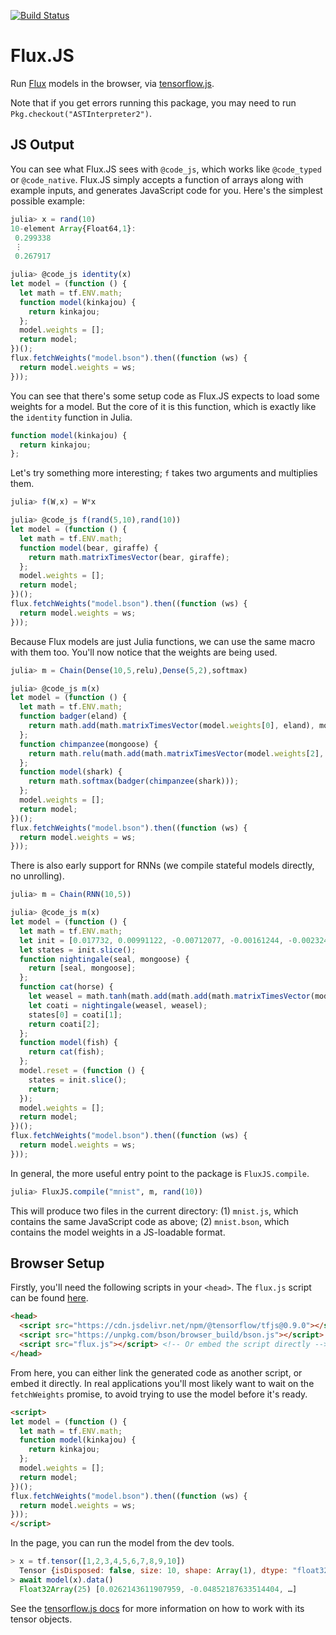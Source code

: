 [![Build Status](https://travis-ci.org/FluxML/FluxJS.jl.svg?branch=master)](https://travis-ci.org/FluxML/FluxJS.jl)

# Flux.JS

Run [Flux](https://fluxml.github.io/) models in the browser, via
[tensorflow.js](https://js.tensorflow.org).

Note that if you get errors running this package, you may need to run `Pkg.checkout("ASTInterpreter2")`.

## JS Output

You can see what Flux.JS sees with `@code_js`, which works like `@code_typed` or
`@code_native`. Flux.JS simply accepts a function of arrays along with example
inputs, and generates JavaScript code for you. Here's the simplest possible
example:

```js
julia> x = rand(10)
10-element Array{Float64,1}:
 0.299338
 ⋮
 0.267917

julia> @code_js identity(x)
let model = (function () {
  let math = tf.ENV.math;
  function model(kinkajou) {
    return kinkajou;
  };
  model.weights = [];
  return model;
})();
flux.fetchWeights("model.bson").then((function (ws) {
  return model.weights = ws;
}));
```

You can see that there's some setup code as Flux.JS expects to load some weights
for a model. But the core of it is this function, which is exactly like the
`identity` function in Julia.

```js
function model(kinkajou) {
  return kinkajou;
};
```

Let's try something more interesting; `f` takes two arguments and multiplies
them.

```js
julia> f(W,x) = W*x

julia> @code_js f(rand(5,10),rand(10))
let model = (function () {
  let math = tf.ENV.math;
  function model(bear, giraffe) {
    return math.matrixTimesVector(bear, giraffe);
  };
  model.weights = [];
  return model;
})();
flux.fetchWeights("model.bson").then((function (ws) {
  return model.weights = ws;
}));
```

Because Flux models are just Julia functions, we can use the same macro with
them too. You'll now notice that the weights are being used.

```js
julia> m = Chain(Dense(10,5,relu),Dense(5,2),softmax)

julia> @code_js m(x)
let model = (function () {
  let math = tf.ENV.math;
  function badger(eland) {
    return math.add(math.matrixTimesVector(model.weights[0], eland), model.weights[1]);
  };
  function chimpanzee(mongoose) {
    return math.relu(math.add(math.matrixTimesVector(model.weights[2], mongoose), model.weights[3]));
  };
  function model(shark) {
    return math.softmax(badger(chimpanzee(shark)));
  };
  model.weights = [];
  return model;
})();
flux.fetchWeights("model.bson").then((function (ws) {
  return model.weights = ws;
}));
```

There is also early support for RNNs (we compile stateful models directly, no
unrolling).

```js
julia> m = Chain(RNN(10,5))

julia> @code_js m(x)
let model = (function () {
  let math = tf.ENV.math;
  let init = [0.017732, 0.00991122, -0.00712077, -0.00161244, -0.00232475];
  let states = init.slice();
  function nightingale(seal, mongoose) {
    return [seal, mongoose];
  };
  function cat(horse) {
    let weasel = math.tanh(math.add(math.add(math.matrixTimesVector(model.weights[0], horse), math.matrixTimesVector(model.weights[1], states[0])), model.weights[2]));
    let coati = nightingale(weasel, weasel);
    states[0] = coati[1];
    return coati[2];
  };
  function model(fish) {
    return cat(fish);
  };
  model.reset = (function () {
    states = init.slice();
    return;
  });
  model.weights = [];
  return model;
})();
flux.fetchWeights("model.bson").then((function (ws) {
  return model.weights = ws;
}));
```

In general, the more useful entry point to the package is `FluxJS.compile`.

```julia
julia> FluxJS.compile("mnist", m, rand(10))
```

This will produce two files in the current directory: (1) `mnist.js`, which
contains the same JavaScript code as above; (2) `mnist.bson`, which contains the
model weights in a JS-loadable format.

## Browser Setup

Firstly, you'll need the following scripts in your `<head>`. The `flux.js`
script can be found [here](lib/flux.js).

```html
<head>
  <script src="https://cdn.jsdelivr.net/npm/@tensorflow/tfjs@0.9.0"></script>
  <script src="https://unpkg.com/bson/browser_build/bson.js"></script>
  <script src="flux.js"></script> <!-- Or embed the script directly -->
</head>
```

From here, you can either link the generated code as another script, or embed it
directly. In real applications you'll most likely want to wait on the
`fetchWeights` promise, to avoid trying to use the model before it's ready.

```html
<script>
let model = (function () {
  let math = tf.ENV.math;
  function model(kinkajou) {
    return kinkajou;
  };
  model.weights = [];
  return model;
})();
flux.fetchWeights("model.bson").then((function (ws) {
  return model.weights = ws;
}));
</script>
```

In the page, you can run the model from the dev tools.

```js
> x = tf.tensor([1,2,3,4,5,6,7,8,9,10])
  Tensor {isDisposed: false, size: 10, shape: Array(1), dtype: "float32", strides: Array(0), …}
> await model(x).data()
  Float32Array(25) [0.0262143611907959, -0.04852187633514404, …]
```

See the [tensorflow.js docs](https://js.tensorflow.org/api/latest/index.html) for
more information on how to work with its tensor objects.
